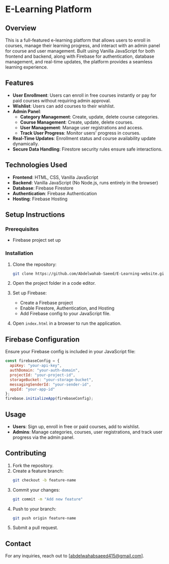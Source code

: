 # E-Learning Platform

## Overview
This is a full-featured e-learning platform that allows users to enroll in courses, manage their learning progress, and interact with an admin panel for course and user management. Built using Vanilla JavaScript for both frontend and backend, along with Firebase for authentication, database management, and real-time updates, the platform provides a seamless learning experience.

## Features
- **User Enrollment**: Users can enroll in free courses instantly or pay for paid courses without requiring admin approval.
- **Wishlist**: Users can add courses to their wishlist.
- **Admin Panel**:
  - **Category Management**: Create, update, delete course categories.
  - **Course Management**: Create, update, delete courses.
  - **User Management**: Manage user registrations and access.
  - **Track User Progress**: Monitor users' progress in courses.
- **Real-Time Updates**: Enrollment status and course availability update dynamically.
- **Secure Data Handling**: Firestore security rules ensure safe interactions.

## Technologies Used
- **Frontend**: HTML, CSS, Vanilla JavaScript
- **Backend**: Vanilla JavaScript (No Node.js, runs entirely in the browser)
- **Database**: Firebase Firestore
- **Authentication**: Firebase Authentication
- **Hosting**: Firebase Hosting

## Setup Instructions
### Prerequisites
- Firebase project set up

### Installation
1. Clone the repository:
   ```sh
   git clone https://github.com/Abdelwahab-Saeed/E-Learning-website.git
   ```
2. Open the project folder in a code editor.
3. Set up Firebase:
   - Create a Firebase project
   - Enable Firestore, Authentication, and Hosting
   - Add Firebase config to your JavaScript file.

4. Open `index.html` in a browser to run the application.

## Firebase Configuration
Ensure your Firebase config is included in your JavaScript file:
```js
const firebaseConfig = {
  apiKey: "your-api-key",
  authDomain: "your-auth-domain",
  projectId: "your-project-id",
  storageBucket: "your-storage-bucket",
  messagingSenderId: "your-sender-id",
  appId: "your-app-id"
};
firebase.initializeApp(firebaseConfig);
```

## Usage
- **Users**: Sign up, enroll in free or paid courses, add to wishlist.
- **Admins**: Manage categories, courses, user registrations, and track user progress via the admin panel.

## Contributing
1. Fork the repository.
2. Create a feature branch:
   ```sh
   git checkout -b feature-name
   ```
3. Commit your changes:
   ```sh
   git commit -m "Add new feature"
   ```
4. Push to your branch:
   ```sh
   git push origin feature-name
   ```
5. Submit a pull request.

## Contact
For any inquiries, reach out to [abdelwahabsaeed415@gmail.com].

